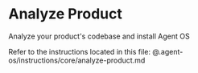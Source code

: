 # Analyze Product

Analyze your product's codebase and install Agent OS

Refer to the instructions located in this file:
 @.agent-os/instructions/core/analyze-product.md